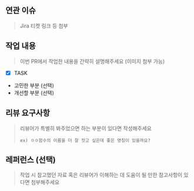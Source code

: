 ## 연관 이슈
> Jira 티켓 링크 등 첨부

## 작업 내용
> 이번 PR에서 작업한 내용을 간략히 설명해주세요 (이미지 첨부 가능)
> 
- [x] TASK

- 고민한 부분 (선택)
- 개선할 부분 (선택)

## 리뷰 요구사항
> 리뷰어가 특별히 봐주었으면 하는 부분이 있다면 작성해주세요
> 
> `ex) ㅇㅇ함수의 이름을 더 잘 짓고 싶은데 좋은 명칭이 있을까요?`
> 

## 레퍼런스 (선택)
> 작업 시 참고했던 자료 혹은 리뷰어가 이해하는 데 도움이 될 만한 참고사항이 있다면 첨부해주세요
